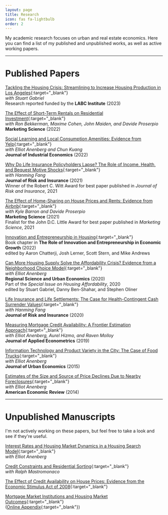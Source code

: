 ```yaml
---
layout: page
title: Research
icon: fas fa-lightbulb
order: 2
---
```


My academic research focuses on urban and real estate economics. Here you can find a list of my published and unpublished works, as well as active working papers.

---

# Published Papers

[Tackling the Housing Crisis: Streamlining to Increase Housing Production in Los Angeles](https://labusinesscouncil.org/wp-content/uploads/2023/05/FINAL-LABC-Housing-Study.pdf){:target="_blank"}<br>
*with Stuart Gabriel*<br>
Research reported funded by the **LABC Institute** (2023)

[The Effect of Short-Term Rentals on Residential Investment](https://pubsonline.informs.org/doi/abs/10.1287/mksc.2022.1409){:target="_blank"}<br>
*with Ron Bekkerman, Maxime Cohen, John Maiden, and Davide Proserpio*<br>
**Marketing Science** (2022)

[Social Learning and Local Consumption Amenities: Evidence from Yelp](https://onlinelibrary.wiley.com/doi/abs/10.1111/joie.12291){:target="_blank"}<br>
*with Elliot Anenberg and Chun Kuang*<br>
**Journal of Industrial Economics** (2022) 

[Why Do Life Insurance Policyholders Lapse? The Role of Income, Health, and Bequest Motive Shocks](https://onlinelibrary.wiley.com/doi/abs/10.1111/jori.12332){:target="_blank"}<br>
*with Hanming Fang*<br>
**Journal of Risk and Insurance** (2021)<br>
Winner of the Robert C. Witt Award for best paper published in *Journal of Risk and Insurance*, 2021

[The Effect of Home-Sharing on House Prices and Rents: Evidence from Airbnb](https://pubsonline.informs.org/doi/abs/10.1287/mksc.2020.1227){:target="_blank"}<br>
*with Kyle Barron and Davide Proserpio*<br>
**Marketing Science** (2021)<br>
Finalist for the John D.C. Little Award for best paper published in *Marketing Science*, 2021

[Innovation and Entrepreneurship in Housing](https://www.nber.org/books-and-chapters/role-innovation-and-entrepreneurship-economic-growth){:target="_blank"}<br>
Book chapter in **The Role of Innovation and Entrepreneurship in Economic Growth** (2022)<br>
edited by Aaron Chatterji, Josh Lerner, Scott Stern, and Mike Andrews

[Can More Housing Supply Solve the Affordability Crisis? Evidence from a Neighborhood Choice Model](https://www.sciencedirect.com/science/article/pii/S0166046217304283){:target="_blank"}<br>
*with Elliot Anenberg*<br>
**Regional Science and Urban Economics** (2020)<br>
Part of the *Special Issue on Housing Affordability*, 2020<br>
edited by Stuart Gabriel, Danny Ben-Shahar, and Stephen Oliner

[Life Insurance and Life Settlements: The Case for Health-Contingent Cash Surrender Values](https://onlinelibrary.wiley.com/doi/abs/10.1111/jori.12265){:target="_blank"}<br>
*with Hanming Fang*<br>
**Journal of Risk and Insurance** (2020)

[Measuring Mortgage Credit Availability: A Frontier Estimation Approach](https://onlinelibrary.wiley.com/doi/full/10.1002/jae.2720){:target="_blank"}<br>
*with Elliot Anenberg, Aurel Hizmo, and Raven Molloy*<br>
**Journal of Applied Econometrics** (2019)

[Information Technology and Product Variety in the City: The Case of Food Trucks](https://www.sciencedirect.com/science/article/pii/S0094119015000649){:target="_blank"}<br>
*with Elliot Anenberg*<br>
**Journal of Urban Economics** (2015)

[Estimates of the Size and Source of Price Declines Due to Nearby Foreclosures](https://www.aeaweb.org/articles?id=10.1257/aer.104.8.2527){:target="_blank"}<br>
*with Elliot Anenberg*<br>
**American Economic Review** (2014)

---

# Unpublished Manuscripts

I'm not actively working on these papers, but feel free to take a look and see if they're useful.

[Interest Rates and Housing Market Dynamics in a Housing Search Model](/assets/pdf/ak_search_summer2018_v3.pdf){:target="_blank"}<br>
*with Elliot Anenberg*

[Credit Constraints and Residential Sorting](/assets/pdf/km_constraints_2015_09_14.pdf){:target="_blank"}<br>
*with Ralph Mastromonaco*

[The Effect of Credit Availability on House Prices: Evidence from the Economic Stimulus Act of 2008](/assets/pdf/k_cll_2015apr.pdf){:target="_blank"}

[Mortgage Market Institutions and Housing Market Outcomes](/assets/pdf/k_housingstructural_2015_03.pdf){:target="_blank"}<br>
([Online Appendix](/assets/pdf/k_housingstructural_apdx_2015_03.pdf){:target="_blank"})

